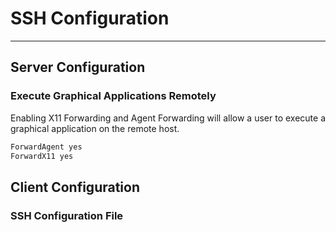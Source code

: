 # SSH Configuration

---

## Server Configuration

### Execute Graphical Applications Remotely

Enabling X11 Forwarding and Agent Forwarding will allow a user to execute a graphical application on the remote host.

```bash
ForwardAgent yes
ForwardX11 yes
```

## Client Configuration

### SSH Configuration File
